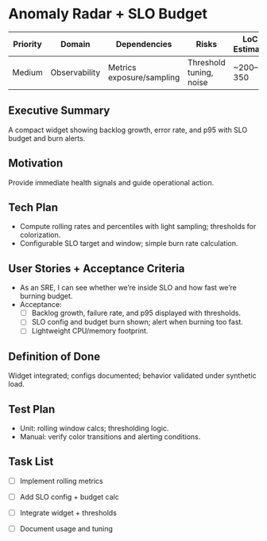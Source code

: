 # Anomaly Radar + SLO Budget

| Priority | Domain | Dependencies | Risks | LoC Estimate | Complexity | Effort | Impact |
| --- | --- | --- | --- | --- | --- | --- | --- |
| Medium | Observability | Metrics exposure/sampling | Threshold tuning, noise | ~200–350 | Medium (per tick O(1)) | 5 (Fib) | Med‑High |

## Executive Summary
A compact widget showing backlog growth, error rate, and p95 with SLO budget and burn alerts.

## Motivation
Provide immediate health signals and guide operational action.

## Tech Plan
- Compute rolling rates and percentiles with light sampling; thresholds for colorization.
- Configurable SLO target and window; simple burn rate calculation.

## User Stories + Acceptance Criteria
- As an SRE, I can see whether we’re inside SLO and how fast we’re burning budget.
- Acceptance:
  - [ ] Backlog growth, failure rate, and p95 displayed with thresholds.
  - [ ] SLO config and budget burn shown; alert when burning too fast.
  - [ ] Lightweight CPU/memory footprint.

## Definition of Done
Widget integrated; configs documented; behavior validated under synthetic load.

## Test Plan
- Unit: rolling window calcs; thresholding logic.
- Manual: verify color transitions and alerting conditions.

## Task List
- [ ] Implement rolling metrics
- [ ] Add SLO config + budget calc
- [ ] Integrate widget + thresholds
- [ ] Document usage and tuning

